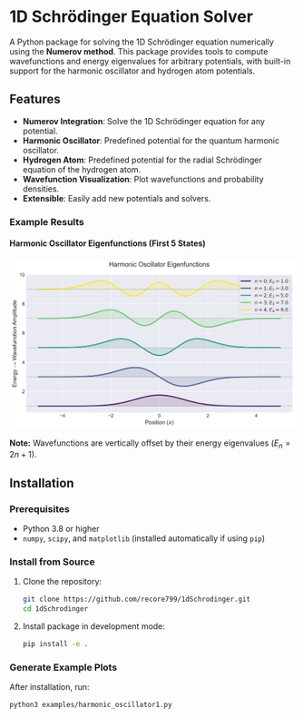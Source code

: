 # 1D Schrödinger Equation Solver

A Python package for solving the 1D Schrödinger equation numerically using the **Numerov method**. This package provides tools to compute wavefunctions and energy eigenvalues for arbitrary potentials, with built-in support for the harmonic oscillator and hydrogen atom potentials.

## Features

- **Numerov Integration**: Solve the 1D Schrödinger equation for any potential.
- **Harmonic Oscillator**: Predefined potential for the quantum harmonic oscillator.
- **Hydrogen Atom**: Predefined potential for the radial Schrödinger equation of the hydrogen atom.
- **Wavefunction Visualization**: Plot wavefunctions and probability densities.
- **Extensible**: Easily add new potentials and solvers.

### Example Results

#### Harmonic Oscillator Eigenfunctions (First 5 States)
![Harmonic Oscillator Eigenfunctions](examples/harmonic_oscillator_eigenfunctions.png)

**Note:** Wavefunctions are vertically offset by their energy eigenvalues ($E_n = 2n+1$).

## Installation

### Prerequisites

- Python 3.8 or higher
- `numpy`, `scipy`, and `matplotlib` (installed automatically if using `pip`)

### Install from Source

1. Clone the repository:
   ```bash
   git clone https://github.com/recore799/1dSchrodinger.git
   cd 1dSchrodinger
   ```
   
2. Install package in development mode:
   ```bash
   pip install -e .
   ```
   
### Generate Example Plots

After installation, run:

``` bash
python3 examples/harmonic_oscillator1.py
```
